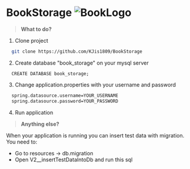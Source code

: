 # BookStorage ![BookLogo](https://www.sheridancollege.ca/-/media/images/experience/trafalgar/student-life/trafalgar_library_shelves.jpg)
> **What to do?**
1. Clone project
```bash
  git clone https://github.com/KJis1809/BookStorage
```
2. Create database "book_storage" on your mysql server
```mysql
  CREATE DATABASE book_storage;
```
3. Change application.properties with your username and password
```bash
  spring.datasource.username=YOUR_USERNAME
  spring.datasource.password=YOUR_PASSWORD
```
4. Run application

> **Anything else?**

When your application is running you can insert test data with migration.
You need to:
* Go to resources -> db.migration
* Open V2__insertTestDataIntoDb and run this sql

